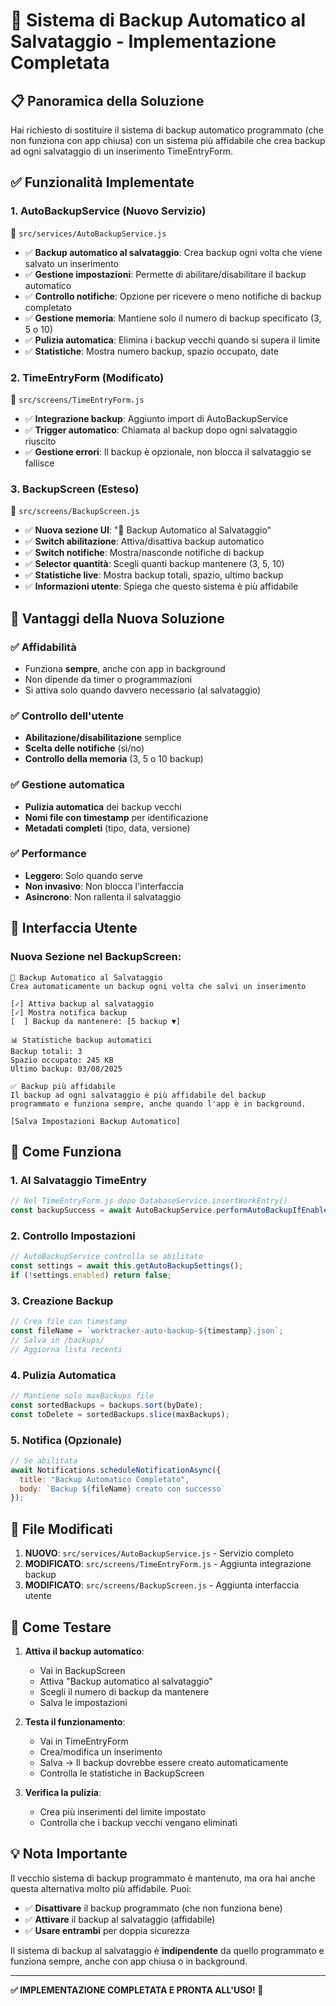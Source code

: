 # 🔄 Sistema di Backup Automatico al Salvataggio - Implementazione Completata

## 📋 Panoramica della Soluzione

Hai richiesto di sostituire il sistema di backup automatico programmato (che non funziona con app chiusa) con un sistema più affidabile che crea backup ad ogni salvataggio di un inserimento TimeEntryForm.

## ✅ Funzionalità Implementate

### 1. **AutoBackupService** (Nuovo Servizio)
📁 `src/services/AutoBackupService.js`

- ✅ **Backup automatico al salvataggio**: Crea backup ogni volta che viene salvato un inserimento
- ✅ **Gestione impostazioni**: Permette di abilitare/disabilitare il backup automatico
- ✅ **Controllo notifiche**: Opzione per ricevere o meno notifiche di backup completato
- ✅ **Gestione memoria**: Mantiene solo il numero di backup specificato (3, 5 o 10)
- ✅ **Pulizia automatica**: Elimina i backup vecchi quando si supera il limite
- ✅ **Statistiche**: Mostra numero backup, spazio occupato, date

### 2. **TimeEntryForm** (Modificato)
📁 `src/screens/TimeEntryForm.js`

- ✅ **Integrazione backup**: Aggiunto import di AutoBackupService
- ✅ **Trigger automatico**: Chiamata al backup dopo ogni salvataggio riuscito
- ✅ **Gestione errori**: Il backup è opzionale, non blocca il salvataggio se fallisce

### 3. **BackupScreen** (Esteso)
📁 `src/screens/BackupScreen.js`

- ✅ **Nuova sezione UI**: "💾 Backup Automatico al Salvataggio"
- ✅ **Switch abilitazione**: Attiva/disattiva backup automatico
- ✅ **Switch notifiche**: Mostra/nasconde notifiche di backup
- ✅ **Selector quantità**: Scegli quanti backup mantenere (3, 5, 10)
- ✅ **Statistiche live**: Mostra backup totali, spazio, ultimo backup
- ✅ **Informazioni utente**: Spiega che questo sistema è più affidabile

## 🎯 Vantaggi della Nuova Soluzione

### ✅ **Affidabilità**
- Funziona **sempre**, anche con app in background
- Non dipende da timer o programmazioni
- Si attiva solo quando davvero necessario (al salvataggio)

### ✅ **Controllo dell'utente**
- **Abilitazione/disabilitazione** semplice
- **Scelta delle notifiche** (sì/no)
- **Controllo della memoria** (3, 5 o 10 backup)

### ✅ **Gestione automatica**
- **Pulizia automatica** dei backup vecchi
- **Nomi file con timestamp** per identificazione
- **Metadati completi** (tipo, data, versione)

### ✅ **Performance**
- **Leggero**: Solo quando serve
- **Non invasivo**: Non blocca l'interfaccia
- **Asincrono**: Non rallenta il salvataggio

## 📱 Interfaccia Utente

### Nuova Sezione nel BackupScreen:

```
💾 Backup Automatico al Salvataggio
Crea automaticamente un backup ogni volta che salvi un inserimento

[✓] Attiva backup al salvataggio
[✓] Mostra notifica backup  
[  ] Backup da mantenere: [5 backup ▼]

📊 Statistiche backup automatici
Backup totali: 3
Spazio occupato: 245 KB  
Ultimo backup: 03/08/2025

✅ Backup più affidabile
Il backup ad ogni salvataggio è più affidabile del backup 
programmato e funziona sempre, anche quando l'app è in background.

[Salva Impostazioni Backup Automatico]
```

## 🔧 Come Funziona

### 1. **Al Salvataggio TimeEntry**
```javascript
// Nel TimeEntryForm.js dopo DatabaseService.insertWorkEntry()
const backupSuccess = await AutoBackupService.performAutoBackupIfEnabled();
```

### 2. **Controllo Impostazioni**
```javascript
// AutoBackupService controlla se abilitato
const settings = await this.getAutoBackupSettings();
if (!settings.enabled) return false;
```

### 3. **Creazione Backup**
```javascript
// Crea file con timestamp
const fileName = `worktracker-auto-backup-${timestamp}.json`;
// Salva in /backups/
// Aggiorna lista recenti
```

### 4. **Pulizia Automatica**
```javascript
// Mantiene solo maxBackups file
const sortedBackups = backups.sort(byDate);
const toDelete = sortedBackups.slice(maxBackups);
```

### 5. **Notifica (Opzionale)**
```javascript
// Se abilitata
await Notifications.scheduleNotificationAsync({
  title: "Backup Automatico Completato",
  body: `Backup ${fileName} creato con successo`
});
```

## 📝 File Modificati

1. **NUOVO**: `src/services/AutoBackupService.js` - Servizio completo
2. **MODIFICATO**: `src/screens/TimeEntryForm.js` - Aggiunta integrazione backup
3. **MODIFICATO**: `src/screens/BackupScreen.js` - Aggiunta interfaccia utente

## 🚀 Come Testare

1. **Attiva il backup automatico**:
   - Vai in BackupScreen
   - Attiva "Backup automatico al salvataggio"  
   - Scegli il numero di backup da mantenere
   - Salva le impostazioni

2. **Testa il funzionamento**:
   - Vai in TimeEntryForm
   - Crea/modifica un inserimento
   - Salva → Il backup dovrebbe essere creato automaticamente
   - Controlla le statistiche in BackupScreen

3. **Verifica la pulizia**:
   - Crea più inserimenti del limite impostato
   - Controlla che i backup vecchi vengano eliminati

## 💡 Nota Importante

Il vecchio sistema di backup programmato è mantenuto, ma ora hai anche questa alternativa molto più affidabile. Puoi:

- ✅ **Disattivare** il backup programmato (che non funziona bene)
- ✅ **Attivare** il backup al salvataggio (affidabile)
- ✅ **Usare entrambi** per doppia sicurezza

Il sistema di backup al salvataggio è **indipendente** da quello programmato e funziona sempre, anche con app chiusa o in background.

---

**✅ IMPLEMENTAZIONE COMPLETATA E PRONTA ALL'USO! 🎉**
